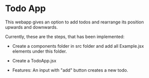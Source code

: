 # Todo App

This webapp gives an option to add todos and rearrange its position upwards and downwards.

Currently, these are the steps, that has been implemented:

- Create a components folder in src folder and add all Example.jsx elements under this folder.
- Create a TodoApp.jsx 

- Features:
    An input with "add" button creates a new todo.
    
